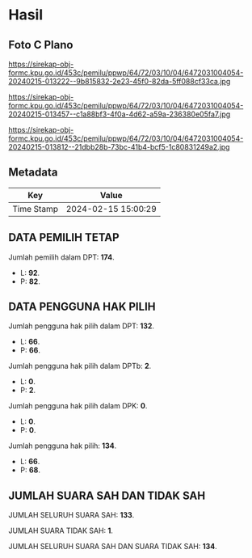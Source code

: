 # Hasil

## Foto C Plano

https://sirekap-obj-formc.kpu.go.id/453c/pemilu/ppwp/64/72/03/10/04/6472031004054-20240215-013222--9b815832-2e23-45f0-82da-5ff088cf33ca.jpg

https://sirekap-obj-formc.kpu.go.id/453c/pemilu/ppwp/64/72/03/10/04/6472031004054-20240215-013457--c1a88bf3-4f0a-4d62-a59a-236380e05fa7.jpg

https://sirekap-obj-formc.kpu.go.id/453c/pemilu/ppwp/64/72/03/10/04/6472031004054-20240215-013812--21dbb28b-73bc-41b4-bcf5-1c80831249a2.jpg


## Metadata

| Key        | Value               |
| ---------- | ------------------- |
| Time Stamp | 2024-02-15 15:00:29 |


## DATA PEMILIH TETAP

Jumlah pemilih dalam DPT: **174**.
 * L: **92**.
 * P: **82**.

## DATA PENGGUNA HAK PILIH

Jumlah pengguna hak pilih dalam DPT: **132**.
 * L: **66**.
 * P: **66**.

Jumlah pengguna hak pilih dalam DPTb: **2**.
 * L: **0**.
 * P: **2**.

Jumlah pengguna hak pilih dalam DPK: **0**.
 * L: **0**.
 * P: **0**.

Jumlah pengguna hak pilih: **134**.
 * L: **66**.
 * P: **68**.

## JUMLAH SUARA SAH DAN TIDAK SAH

JUMLAH SELURUH SUARA SAH: **133**.

JUMLAH SUARA TIDAK SAH: **1**.

JUMLAH SELURUH SUARA SAH DAN SUARA TIDAK SAH: **134**.


